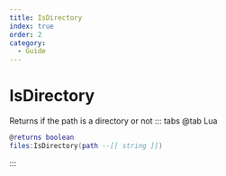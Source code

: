 ```yaml
---
title: IsDirectory
index: true
order: 2
category:
  - Guide
---
```


# IsDirectory
Returns if the path is a directory or not
::: tabs
@tab Lua
```lua
@returns boolean
files:IsDirectory(path --[[ string ]])
```

:::